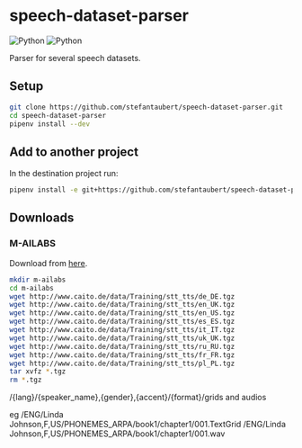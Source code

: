 # speech-dataset-parser

![Python](https://img.shields.io/github/license/stefantaubert/speech-dataset-parser)
![Python](https://img.shields.io/badge/python-3.9.0-green.svg)

Parser for several speech datasets.

## Setup

```sh
git clone https://github.com/stefantaubert/speech-dataset-parser.git
cd speech-dataset-parser
pipenv install --dev
```

## Add to another project

In the destination project run:

```sh
pipenv install -e git+https://github.com/stefantaubert/speech-dataset-parser.git@master#egg=speech_dataset_parser
```

## Downloads

### M-AILABS

Download from [here](https://www.caito.de/2019/01/the-m-ailabs-speech-dataset/).

```sh
mkdir m-ailabs
cd m-ailabs
wget http://www.caito.de/data/Training/stt_tts/de_DE.tgz
wget http://www.caito.de/data/Training/stt_tts/en_UK.tgz
wget http://www.caito.de/data/Training/stt_tts/en_US.tgz
wget http://www.caito.de/data/Training/stt_tts/es_ES.tgz
wget http://www.caito.de/data/Training/stt_tts/it_IT.tgz
wget http://www.caito.de/data/Training/stt_tts/uk_UK.tgz
wget http://www.caito.de/data/Training/stt_tts/ru_RU.tgz
wget http://www.caito.de/data/Training/stt_tts/fr_FR.tgz
wget http://www.caito.de/data/Training/stt_tts/pl_PL.tgz
tar xvfz *.tgz
rm *.tgz
```


/{lang}/{speaker_name},{gender},{accent}/{format}/grids and audios

eg 
/ENG/Linda Johnson,F,US/PHONEMES_ARPA/book1/chapter1/001.TextGrid
/ENG/Linda Johnson,F,US/PHONEMES_ARPA/book1/chapter1/001.wav
